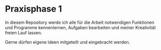 # Praxisphase 1

In diesem Repository werde ich alle für die Arbeit notwendigen Funktionen und Programme kennenlernen, Aufgaben bearbeiten und meiner Kreativität freien Lauf lassen.

Gerne dürfen eigene Ideen mitgeteilt und eingebracht werden.